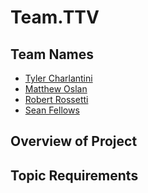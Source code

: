 # Team.TTV

## Team Names

- [Tyler Charlantini](./Tyler_Charlantini.md)
- [Matthew Oslan](./Matthew_Oslan.md)
- [Robert Rossetti](./Robert_Rossetti.md)
- [Sean Fellows](./Sean_Fellows.md)

## Overview of Project

## Topic Requirements